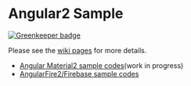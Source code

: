 # Angular2 Sample

[![Greenkeeper badge](https://badges.greenkeeper.io/hantsy/angular2-sample.svg)](https://greenkeeper.io/)

Please see the [wiki pages](https://github.com/hantsy/angular2-sample/wiki) for more details.

* [Angular Material2 sample codes](https://github.com/hantsy/angular2-material-sample)(work in progress)
* [AngularFire2/Firebase sample codes](https://github.com/hantsy/angular2-firebase-sample)
